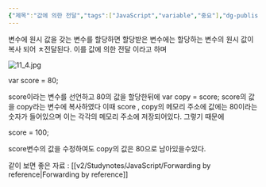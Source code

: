 ```yaml
---
{"제목":"값에 의한 전달","tags":["JavaScript","variable","중요"],"dg-publish":true,"permalink":"/v2/studynotes/java-script/passing-by-value/","dgPassFrontmatter":true}
---
```


변수에 원시 값을 갖는 변수를 할당하면 할당받은 변수에는 할당하는 변수의 원시 값이 복사 되어 ㅊ전달된다.
이를 값에 의한 전달 이라고 하며

![11_4.jpg](/img/user/%EC%9C%A0%ED%8B%B8%EB%A6%AC%ED%8B%B0/%EA%B0%9C%EB%B0%9C%EC%9E%90%EB%A3%8C%EC%82%AC%EC%A7%84/%EA%B0%9C%EB%B0%9C%EC%9E%90%EB%A3%8C%EC%82%AC%EC%A7%84/11_4.jpg)


var score = 80;

score이라는 변수를 선언하고 80의 값을 할당한뒤에 var copy = score; score의 값을 copy라는 변수에 복사하였다 이때 score , copy의 메모리 주소에 값에는 80이라는 숫자가 들어있으며 이는 각각의 메모리 주소에 저장되어있다. 그렇기 때문에

score = 100;

score변수의 값을 수정하여도 copy의 값은 80으로 남아있을수있다.

같이 보면 좋은 자료 : [[v2/Studynotes/JavaScript/Forwarding by reference\|Forwarding by reference]]